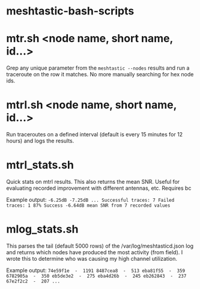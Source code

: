 # meshtastic-bash-scripts

# mtr.sh <node name, short name, id...>
Grep any unique parameter from the `meshtastic --nodes` results and run a traceroute on the row it matches. No more manually searching for hex node ids.

# mtrl.sh <node name, short name, id...>
Run traceroutes on a defined interval (default is every 15 minutes for 12 hours) and logs the results.

# mtrl_stats.sh
Quick stats on mtrl results. This also returns the mean SNR. Useful for evaluating recorded improvement with different antennas, etc. Requires bc

Example output:
`-6.25dB
-7.25dB
...
Successful traces: 7
Failed traces: 1
87% Success
-6.64dB mean SNR from 7 recorded values`

# mlog_stats.sh
This parses the tail (default 5000 rows) of the /var/log/meshtasticd.json log and returns which nodes have produced the most activity (from field). I wrote this to determine who was causing my high channel utilization.

Example output:
`74e59f1e  -  1191
8487cea8  -  513
eba81f55  -  359
6782905a  -  350
eb5de3e2  -  275
eba4d26b  -  245
eb262843  -  237
67e2f2c2  -  207
...`
